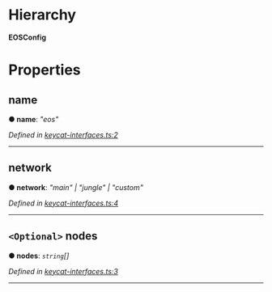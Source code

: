 

# Hierarchy

**EOSConfig**

# Properties

<a id="name"></a>

##  name

**● name**: *"eos"*

*Defined in [keycat-interfaces.ts:2](https://github.com/EOSDAQ/keycatjs/blob/ba95fdc/src/keycat-interfaces.ts#L2)*

___
<a id="network"></a>

##  network

**● network**: *"main" \| "jungle" \| "custom"*

*Defined in [keycat-interfaces.ts:4](https://github.com/EOSDAQ/keycatjs/blob/ba95fdc/src/keycat-interfaces.ts#L4)*

___
<a id="nodes"></a>

## `<Optional>` nodes

**● nodes**: *`string`[]*

*Defined in [keycat-interfaces.ts:3](https://github.com/EOSDAQ/keycatjs/blob/ba95fdc/src/keycat-interfaces.ts#L3)*

___

